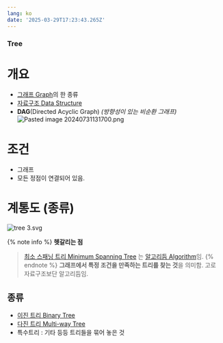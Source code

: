 ```yaml
---
lang: ko
date: '2025-03-29T17:23:43.265Z'
---
```

### Tree
# 개요
- [그래프 Graph](/그래프-Graph)의 한 종류
- [자료구조 Data Structure](/자료구조-Data-Structure)
- **DAG**(Directed Acyclic Graph) *(방향성이 있는 비순환 그래프)*
![Pasted image 20240731131700.png](/Pasted-image-20240731131700.png)
# 조건
- 그래프
- 모든 정점이 연결되어 있음.
# 계통도 (종류)
![tree 3.svg](/tree-3.svg)

{% note info %}
**헷갈리는 점**
> [최소 스패닝 트리 Minimum Spanning Tree](/최소-스패닝-트리-Minimum-Spanning-Tree) 는 [알고리듬 Algorithm](/알고리듬-Algorithm)임.
{% endnote %}
> **그래프에서 특정 조건을 만족하는 트리를 찾는 것**을 의미함. 고로 자료구조보단 알고리듬임.
> 
## 종류
- [이진 트리 Binary Tree](/이진-트리-Binary-Tree)
- [다진 트리 Multi-way Tree](/다진-트리-Multi-way-Tree)
- 특수트리 : 기타 등등 트리들을 묶어 놓은 것
